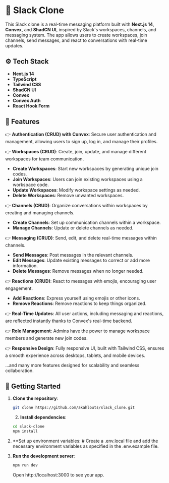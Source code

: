 # 🤖 Slack Clone

This Slack clone is a real-time messaging platform built with **Next.js 14**, **Convex**, and **ShadCN UI**, inspired by Slack's workspaces, channels, and messaging system. The app allows users to create workspaces, join channels, send messages, and react to conversations with real-time updates.

## ⚙️ Tech Stack

- **Next.js 14**
- **TypeScript**
- **Tailwind CSS**
- **ShadCN UI**
- **Convex**
- **Convex Auth**
- **React Hook Form**

## 🔋 Features

👉 **Authentication (CRUD) with Convex**: Secure user authentication and management, allowing users to sign up, log in, and manage their profiles.

👉 **Workspaces (CRUD)**: Create, join, update, and manage different workspaces for team communication.
   
- **Create Workspaces**: Start new workspaces by generating unique join codes.
- **Join Workspaces**: Users can join existing workspaces using a workspace code.
- **Update Workspaces**: Modify workspace settings as needed.
- **Delete Workspaces**: Remove unwanted workspaces.

👉 **Channels (CRUD)**: Organize conversations within workspaces by creating and managing channels.
  
- **Create Channels**: Set up communication channels within a workspace.
- **Manage Channels**: Update or delete channels as needed.

👉 **Messaging (CRUD)**: Send, edit, and delete real-time messages within channels.

- **Send Messages**: Post messages in the relevant channels.
- **Edit Messages**: Update existing messages to correct or add more information.
- **Delete Messages**: Remove messages when no longer needed.

👉 **Reactions (CRUD)**: React to messages with emojis, encouraging user engagement.

- **Add Reactions**: Express yourself using emojis or other icons.
- **Remove Reactions**: Remove reactions to keep things organized.

👉 **Real-Time Updates**: All user actions, including messaging and reactions, are reflected instantly thanks to Convex's real-time backend.

👉 **Role Management**: Admins have the power to manage workspace members and generate new join codes.

👉 **Responsive Design**: Fully responsive UI, built with Tailwind CSS, ensures a smooth experience across desktops, tablets, and mobile devices.

...and many more features designed for scalability and seamless collaboration.

## 🚀 Getting Started

1. **Clone the repository**:

   ```bash
   git clone https://github.com/akahlouts/slack_clone.git

   ```

   2. **Install dependencies**:

   ```bash
   cd slack-clone
   npm install

   ```

3. **Set up environment variables: # Create a .env.local file and add the necessary environment variables as specified in the .env.example file.

4. **Run the development server**:

   ```bash
   npm run dev
   
   ```

   Open http://localhost:3000 to see your app.
